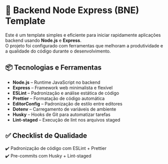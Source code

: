 # 🚀 Backend Node Express (BNE) Template

Este é um template simples e eficiente para iniciar rapidamente aplicações backend usando **Node.js** e **Express**.  
O projeto foi configurado com ferramentas que melhoram a produtividade e a qualidade do código durante o desenvolvimento.

## 📦 Tecnologias e Ferramentas

- **Node.js** – Runtime JavaScript no backend
- **Express** – Framework web minimalista e flexível
- **ESLint** – Padronização e análise estática de código
- **Prettier** – Formatação de código automática
- **EditorConfig** – Padronização de estilo entre editores
- **Dotenv** – Carregamento de variáveis de ambiente
- **Husky** – Hooks de Git para automatizar tarefas
- **Lint-staged** – Execução de lint nos arquivos staged


## ✅ Checklist de Qualidade

✔️ Padronização de código com ESLint + Prettier  
✔️ Pre-commits com Husky + Lint-staged
